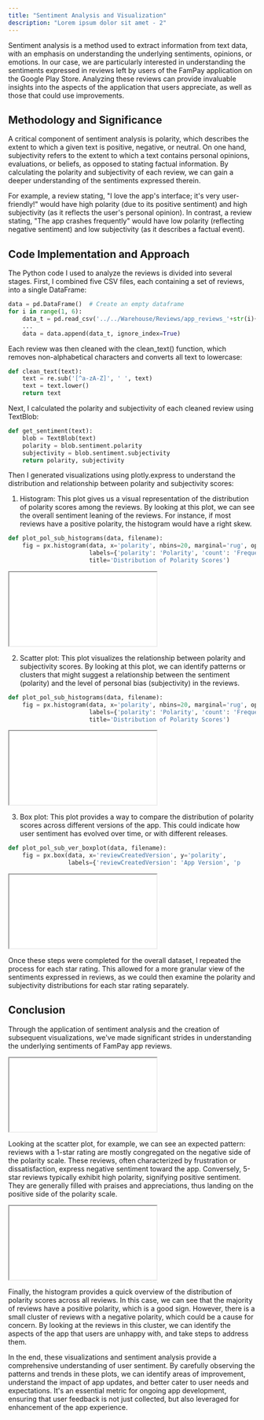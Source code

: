 ```yaml
---
title: "Sentiment Analysis and Visualization"
description: "Lorem ipsum dolor sit amet - 2"
---
```


Sentiment analysis is a method used to extract information from text data, with an emphasis on understanding the underlying sentiments, opinions, or emotions. In our case, we are particularly interested in understanding the sentiments expressed in reviews left by users of the FamPay application on the Google Play Store. Analyzing these reviews can provide invaluable insights into the aspects of the application that users appreciate, as well as those that could use improvements.

## Methodology and Significance

A critical component of sentiment analysis is polarity, which describes the extent to which a given text is positive, negative, or neutral. On one hand, subjectivity refers to the extent to which a text contains personal opinions, evaluations, or beliefs, as opposed to stating factual information. By calculating the polarity and subjectivity of each review, we can gain a deeper understanding of the sentiments expressed therein.

For example, a review stating, "I love the app's interface; it's very user-friendly!" would have high polarity (due to its positive sentiment) and high subjectivity (as it reflects the user's personal opinion). In contrast, a review stating, "The app crashes frequently" would have low polarity (reflecting negative sentiment) and low subjectivity (as it describes a factual event).

## Code Implementation and Approach

The Python code I used to analyze the reviews is divided into several stages. First, I combined five CSV files, each containing a set of reviews, into a single DataFrame:

```python
data = pd.DataFrame()  # Create an empty dataframe
for i in range(1, 6):
    data_t = pd.read_csv('../../Warehouse/Reviews/app_reviews_'+str(i)+'.csv')
    ...
    data = data.append(data_t, ignore_index=True)
```

Each review was then cleaned with the clean_text() function, which removes non-alphabetical characters and converts all text to lowercase:

```python
def clean_text(text):
    text = re.sub('[^a-zA-Z]', ' ', text)
    text = text.lower()
    return text
```

Next, I calculated the polarity and subjectivity of each cleaned review using TextBlob:

```python
def get_sentiment(text):
    blob = TextBlob(text)
    polarity = blob.sentiment.polarity
    subjectivity = blob.sentiment.subjectivity
    return polarity, subjectivity
```

Then I generated visualizations using plotly.express to understand the distribution and relationship between polarity and subjectivity scores:

1. Histogram: This plot gives us a visual representation of the distribution of polarity scores among the reviews. By looking at this plot, we can see the overall sentiment leaning of the reviews. For instance, if most reviews have a positive polarity, the histogram would have a right skew.

```python
def plot_pol_sub_histograms(data, filename):
    fig = px.histogram(data, x='polarity', nbins=20, marginal='rug', opacity=0.7,
                       labels={'polarity': 'Polarity', 'count': 'Frequency'},
                       title='Distribution of Polarity Scores')
```

<iframe
  src="/App-Analytics/overall_histogram.html"
></iframe>

2. Scatter plot: This plot visualizes the relationship between polarity and subjectivity scores. By looking at this plot, we can identify patterns or clusters that might suggest a relationship between the sentiment (polarity) and the level of personal bias (subjectivity) in the reviews.

```python
def plot_pol_sub_histograms(data, filename):
    fig = px.histogram(data, x='polarity', nbins=20, marginal='rug', opacity=0.7,
                       labels={'polarity': 'Polarity', 'count': 'Frequency'},
                       title='Distribution of Polarity Scores')
```

<iframe
  src="/App-Analytics/overall_scatter.html"
></iframe>

3. Box plot: This plot provides a way to compare the distribution of polarity scores across different versions of the app. This could indicate how user sentiment has evolved over time, or with different releases.

```python
def plot_pol_sub_ver_boxplot(data, filename):
    fig = px.box(data, x='reviewCreatedVersion', y='polarity',
                 labels={'reviewCreatedVersion': 'App Version', 'p
```

<iframe
  src="/App-Analytics/overall_boxplot.html"
></iframe>

Once these steps were completed for the overall dataset, I repeated the process for each star rating. This allowed for a more granular view of the sentiments expressed in reviews, as we could then examine the polarity and subjectivity distributions for each star rating separately.

## Conclusion

Through the application of sentiment analysis and the creation of subsequent visualizations, we've made significant strides in understanding the underlying sentiments of FamPay app reviews.

<iframe
src = "/App-Analytics/combined_scatter.html"
>
</iframe>

Looking at the scatter plot, for example, we can see an expected pattern: reviews with a 1-star rating are mostly congregated on the negative side of the polarity scale. These reviews, often characterized by frustration or dissatisfaction, express negative sentiment toward the app. Conversely, 5-star reviews typically exhibit high polarity, signifying positive sentiment. They are generally filled with praises and appreciations, thus landing on the positive side of the polarity scale.

<iframe 
src = "/App-Analytics/combined_boxplot.html"
>

The box plot is particularly revealing as it showcases the evolution of user sentiment across different versions of the app. If we observe a trend where newer versions of the app have a higher median polarity, it's an encouraging sign. It suggests that updates or changes made to the app are well-received by the users, leading to more positive reviews.

<iframe
src = "/App-Analytics/combined_histogram.html"
>
</iframe>

Finally, the histogram provides a quick overview of the distribution of polarity scores across all reviews. In this case, we can see that the majority of reviews have a positive polarity, which is a good sign. However, there is a small cluster of reviews with a negative polarity, which could be a cause for concern. By looking at the reviews in this cluster, we can identify the aspects of the app that users are unhappy with, and take steps to address them.

In the end, these visualizations and sentiment analysis provide a comprehensive understanding of user sentiment. By carefully observing the patterns and trends in these plots, we can identify areas of improvement, understand the impact of app updates, and better cater to user needs and expectations. It's an essential metric for ongoing app development, ensuring that user feedback is not just collected, but also leveraged for enhancement of the app experience.
